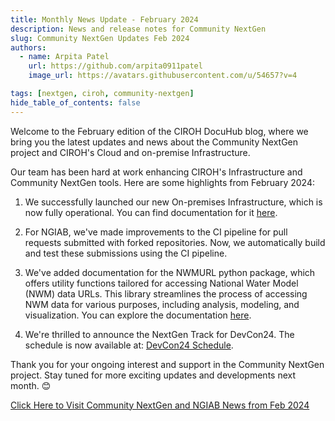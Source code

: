 ```yaml
---
title: Monthly News Update - February 2024
description: News and release notes for Community NextGen
slug: Community NextGen Updates Feb 2024
authors:
  - name: Arpita Patel
    url: https://github.com/arpita0911patel
    image_url: https://avatars.githubusercontent.com/u/54657?v=4

tags: [nextgen, ciroh, community-nextgen]
hide_table_of_contents: false
---
```

Welcome to the February edition of the CIROH DocuHub blog, where we bring you the latest updates and news about the Community NextGen project and CIROH's Cloud and on-premise Infrastructure.

Our team has been hard at work enhancing CIROH's Infrastructure and Community NextGen tools. Here are some highlights from February 2024:

1. We successfully launched our new On-premises Infrastructure, which is now fully operational. You can find documentation for it [here](/docs/services/on-prem/).

2. For NGIAB, we've made improvements to the CI pipeline for pull requests submitted with forked repositories. Now, we automatically build and test these submissions using the CI pipeline.

3. We've added documentation for the NWMURL python package, which offers utility functions tailored for accessing National Water Model (NWM) data URLs. This library streamlines the process of accessing NWM data for various purposes, including analysis, modeling, and visualization. You can explore the documentation [here](/docs/products/dataaccess).

4. We're thrilled to announce the NextGen Track for DevCon24. The schedule is now available at: [DevCon24 Schedule](https://ciroh.ua.edu/devconference/).

Thank you for your ongoing interest and support in the Community NextGen project. Stay tuned for more exciting updates and developments next month. 😊

[Click Here to Visit Community NextGen and NGIAB News from Feb 2024](/docs/products/community-nextgen/nextgeninaboxDocker/)